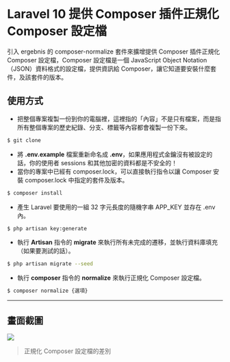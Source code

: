 # Laravel 10 提供 Composer 插件正規化 Composer 設定檔

引入 ergebnis 的 composer-normalize 套件來擴增提供 Composer 插件正規化 Composer 設定檔，Composer 設定檔是一個 JavaScript Object Notation（JSON）資料格式的設定檔，提供資訊給 Composer，讓它知道要安裝什麼套件，及該套件的版本。

## 使用方式
- 把整個專案複製一份到你的電腦裡，這裡指的「內容」不是只有檔案，而是指所有整個專案的歷史紀錄、分支、標籤等內容都會複製一份下來。
```sh
$ git clone
```
- 將 __.env.example__ 檔案重新命名成 __.env__，如果應用程式金鑰沒有被設定的話，你的使用者 sessions 和其他加密的資料都是不安全的！
- 當你的專案中已經有 composer.lock，可以直接執行指令以讓 Composer 安裝 composer.lock 中指定的套件及版本。
```sh
$ composer install
```
- 產生 Laravel 要使用的一組 32 字元長度的隨機字串 APP_KEY 並存在 .env 內。
```sh
$ php artisan key:generate
```
- 執行 __Artisan__ 指令的 __migrate__ 來執行所有未完成的遷移，並執行資料庫填充（如果要測試的話）。
```sh
$ php artisan migrate --seed
```
- 執行 __composer__ 指令的 __normalize__ 來執行正規化 Composer 設定檔。
```sh
$ composer normalize {選項}
```

----

## 畫面截圖
![](https://i.imgur.com/IW2MDpD.png)
> 正規化 Composer 設定檔的差別